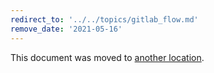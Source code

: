 ```yaml
---
redirect_to: '../../topics/gitlab_flow.md'
remove_date: '2021-05-16'
---
```


This document was moved to [another location](../../topics/gitlab_flow.md).

<!-- This redirect file can be deleted after <2021-05-16>. -->
<!-- Before deletion, see: https://docs.gitlab.com/ee/development/documentation/#move-or-rename-a-page -->
